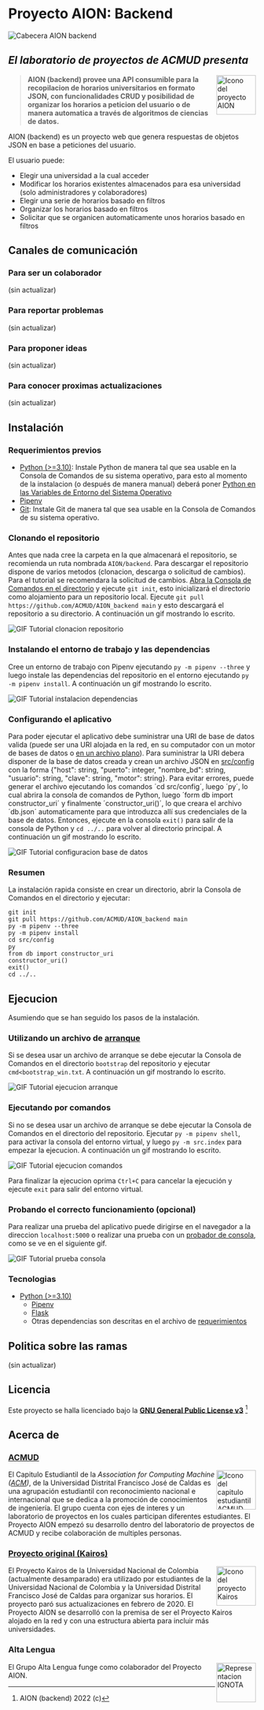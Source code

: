 # Proyecto AION: Backend

![Cabecera AION backend](/src/recursos/CabeceraBackend.svg)

## *El laboratorio de proyectos de ACMUD presenta*

<img align="right" width="80" height="80" src="/src/recursos/favicon.ico" alt="Icono del proyecto AION">

> **AION (backend) provee una API consumible para la recopilacion de horarios universitarios en formato JSON, con funcionalidades CRUD y posibilidad de organizar los horarios a peticion del usuario o de manera automatica a través de algoritmos de ciencias de datos.**

AION (backend) es un proyecto web que genera respuestas de objetos JSON en base a peticiones del usuario.

El usuario puede:
- Elegir una universidad a la cual acceder
- Modificar los horarios existentes almacenados para esa universidad (solo administradores y colaboradores)
- Elegir una serie de horarios basado en filtros
- Organizar los horarios basado en filtros
- Solicitar que se organicen automaticamente unos horarios basado en filtros

## Canales de comunicación

### Para ser un colaborador

(sin actualizar)

### Para reportar problemas

(sin actualizar)

### Para proponer ideas

(sin actualizar)

### Para conocer proximas actualizaciones

(sin actualizar)

## Instalación

### Requerimientos previos
- [Python (>=3.10)](https://www.python.org/downloads/): Instale Python de manera tal que sea usable en la Consola de Comandos de su sistema operativo, para esto al momento de la instalacion (o después de manera manual) deberá poner [Python en las Variables de Entorno del Sistema Operativo](https://realpython.com/add-python-to-path/)
- [Pipenv](https://pypi.org/project/pipenv/)
- [Git](https://git-scm.com/downloads): Instale Git de manera tal que sea usable en la Consola de Comandos de su sistema operativo.

### Clonando el repositorio
Antes que nada cree la carpeta en la que almacenará el repositorio, se recomienda un ruta nombrada `AION/backend`.
Para descargar el repositorio dispone de varios metodos (clonacion, descarga o solicitud de cambios). Para el tutorial se recomendara la solicitud de cambios. [Abra la Consola de Comandos en el directorio](https://www.groovypost.com/howto/open-command-window-terminal-window-specific-folder-windows-mac-linux/) y ejecute `git init`, esto inicializará el directorio como alojamiento para un repositorio local. Ejecute `git pull https://github.com/ACMUD/AION_backend main` y esto descargará el repositorio a su directorio. A continuación un gif mostrando lo escrito.

![GIF Tutorial clonacion repositorio](/guides/AION_tutorial-InstalacionClonar.gif)

### Instalando el entorno de trabajo y las dependencias
Cree un entorno de trabajo con Pipenv ejecutando `py -m pipenv --three` y luego instale las dependencias del repositorio en el entorno ejecutando `py -m pipenv install`. A continuación un gif mostrando lo escrito.

![GIF Tutorial instalacion dependencias](/guides/AION_tutorial-InstalacaionInstalar.gif)

### Configurando el aplicativo
Para poder ejecutar el aplicativo debe suministrar una URI de base de datos valida (puede ser una URI alojada en la red, en su computador con un motor de bases de datos o [en un archivo plano](https://stackoverflow.com/posts/56417062/revisions)). Para suministrar la URI debera disponer de la base de datos creada y crean un archivo JSON en [src/config](/src/config) con la forma {"host": string, "puerto": integer, "nombre_bd": string, "usuario": string, "clave": string, "motor": string}.
Para evitar errores, puede generar el archivo ejecutando los comandos ´cd src/config´, luego ´py´, lo cual abrira la consola de comandos de Python, luego ´form db import constructor_uri´ y finalmente ´constructor_uri()´, lo que creara el archivo ´db.json´ automaticamente para que introduzca allí sus credenciales de la base de datos. Entonces, ejecute en la consola `exit()` para salir de la consola de Python y `cd ../..` para volver al directorio principal. A continuación un gif mostrando lo escrito.

![GIF Tutorial configuracion base de datos](/guides/AION_tutorial-InstalacionConfigurar.gif)

### Resumen
La instalación rapida consiste en crear un directorio, abrir la Consola de Comandos en el directorio y ejecutar:

```
git init
git pull https://github.com/ACMUD/AION_backend main
py -m pipenv --three
py -m pipenv install
cd src/config
py
from db import constructor_uri
constructor_uri()
exit()
cd ../..

```

## Ejecucion
Asumiendo que se han seguido los pasos de la instalación.

### Utilizando un archivo de [arranque](/bootstrap)
Si se desea usar un archivo de arranque se debe ejecutar la Consola de Comandos en el directorio `bootstrap` del repositorio y ejecutar `cmd<bootstrap_win.txt`. A continuación un gif mostrando lo escrito.

![GIF Tutorial ejecucion arranque](/guides/AION_tutorial-EjecucionArranque.gif)

### Ejecutando por comandos
Si no se desea usar un archivo de arranque se debe ejecutar la Consola de Comandos en el directorio del repositorio. Ejecutar `py -m pipenv shell`, para activar la consola del entorno virtual, y luego `py -m src.index` para empezar la ejecucion. A continuación un gif mostrando lo escrito.

![GIF Tutorial ejecucion comandos](/guides/AION_tutorial-EjecucionDisparar.gif)

Para finalizar la ejecucion oprima `Ctrl+C` para cancelar la ejecución y ejecute `exit` para salir del entorno virtual.

### Probando el correcto funcionamiento (opcional)
Para realizar una prueba del aplicativo puede dirigirse en el navegador a la direccion `localhost:5000` o realizar una prueba con un [probador de consola](https://curl.se/download.html), como se ve en el siguiente gif.

![GIF Tutorial prueba consola](/guides/AION_tutorial-EjecucionProbar.gif)

### Tecnologias
- [Python (>=3.10)](https://www.python.org/downloads/)
  - [Pipenv](https://pypi.org/project/pipenv/)
  - [Flask](https://pypi.org/project/Flask/)
  - Otras dependencias son descritas en el archivo de [requerimientos](/requirements.txt)

## Politica sobre las ramas

(sin actualizar)

## Licencia

Este proyecto se halla licenciado bajo la **[GNU General Public License v3](/LICENSE)** [^c]

## Acerca de

### [ACMUD](https://www.acmud.cf/)

<img align="right" width="80" height="80" src="https://www.acmud.cf/static/media/logo_dark@2x.a77414011244bb13251c.png" alt="Icono del capitulo estudiantil ACMUD">

El Capitulo Estudiantil de la *Association for Computing Machine ([ACM](https://www.acm.org/))*, de la Universidad Distrital Francisco José de Caldas es una agrupación estudiantil con reconocimiento nacional e internacional que se dedica a la promoción de conocimientos de ingeniería. El grupo cuenta con ejes de interes y un laboratorio de proyectos en los cuales participan diferentes estudiantes. El Proyecto AION empezó su desarrollo dentro del laboratorio de proyectos de ACMUD y recibe colaboración de multiples personas.

### [Proyecto original (Kairos)](https://www.facebook.com/KairosUN)

<img align="right" width="80" height="80" src="https://scontent.fbog16-2.fna.fbcdn.net/v/t1.6435-9/162401707_194505602474770_3611468024973357193_n.jpg?_nc_cat=104&ccb=1-7&_nc_sid=09cbfe&_nc_ohc=WdM83nm8n3gAX9-ND3M&_nc_ht=scontent.fbog16-2.fna&oh=00_AfDXNFiChKhogfN5M3oSa-arKq_XQOiXeKa856IfkscNVQ&oe=63CDDEDD" alt="Icono del proyecto Kairos">

El Proyecto Kairos de la Universidad Nacional de Colombia (actualmente desamparado) era utilizado por estudiantes de la Universidad Nacional de Colombia y la Universidad Distrital Francisco José de Caldas para organizar sus horarios. El proyecto paró sus actualizaciones en febrero de 2020. El Proyecto AION se desarrolló con la premisa de ser el Proyecto Kairos alojado en la red y con una estructura abierta para incluir más universidades.

### Alta Lengua

<img align="right" width="80" height="80" src="https://i.pinimg.com/originals/7c/45/ed/7c45edada41d213994f17f5f26b05b67.jpg" alt="Representacion IGNOTA">

El Grupo Alta Lengua funge como colaborador del Proyecto AION.

[^c]: AION (backend) 2022 (c)
